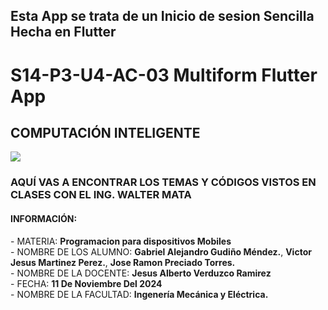 ## Esta App se trata de un Inicio de sesion Sencilla Hecha en Flutter
# S14-P3-U4-AC-03 Multiform Flutter App #
## COMPUTACIÓN INTELIGENTE
![](https://portal.ucol.mx/content/micrositios/188/image/Escudo2021/Dos_lineas_Izq/UdeC_2L%20izq_Negro.png)
<h3>AQUÍ VAS A ENCONTRAR LOS TEMAS Y CÓDIGOS VISTOS EN CLASES CON EL ING. WALTER MATA</h1>
<h4>INFORMACIÓN:</h4>
  - MATERIA: <b>Programacion para dispositivos Mobiles</b><br>
  - NOMBRE DE LOS ALUMNO: <b>Gabriel Alejandro Gudiño Méndez.</b>, <b>Victor Jesus Martinez Perez.</b>, <b>Jose Ramon Preciado Torres.</b><br>
  - NOMBRE DE LA DOCENTE: <b>Jesus Alberto Verduzco Ramirez</b><br>
  - FECHA: <b>11 De Noviembre Del 2024</b><br>
  - NOMBRE DE LA FACULTAD: <b>Ingenería Mecánica y Eléctrica.</b>
